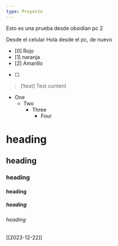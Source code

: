 ```yaml
---
type: Proyecto
---
```



Esto es una prueba desde obsidian pc 2

Desde el celular
Hola desde el pc, de nuevo


- [0] Rojo
- [1] naranja
- [2] Amarillo
- [ ]


> [!test] Test
> content

- One
	- Two
		- Three
			- Four


# heading
## heading
### heading
#### heading
##### heading
###### heading

[[2023-12-22]]




